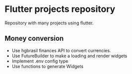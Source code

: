 # Flutter projects repository

Repository with many projects using flutter.

## Money conversion 

- Use hgbrasil finances API to convert currencies.
- Use FutureBuilder to make a loading and render widgets
- Implement .env config type
- Use functions to generate Widgets

